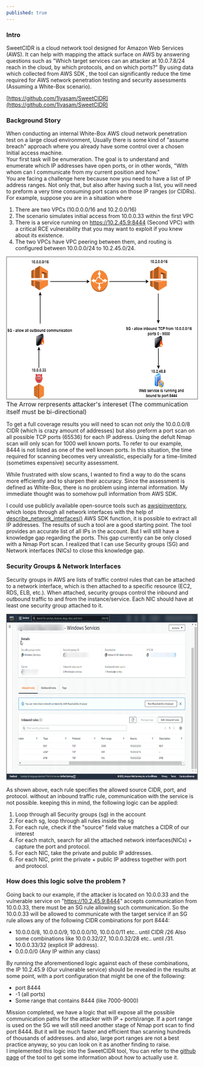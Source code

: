```yaml
---
published: true
---
```

<!-- Google tag (gtag.js) -->
<script async src="https://www.googletagmanager.com/gtag/js?id=G-V5SL99F0XX"></script>
<script>
  window.dataLayer = window.dataLayer || [];
  function gtag(){dataLayer.push(arguments);}
  gtag('js', new Date());

  gtag('config', 'G-V5SL99F0XX');
</script>

### Intro
SweetCIDR is a cloud network tool designed for Amazon Web Services (AWS). It can help with mapping the attack surface on AWS by answering questions such as "Which target services can an attacker at 10.0.7.8/24 reach in the cloud, by which protocols, and on which ports?" By using data which collected from AWS SDK , the tool can significantly reduce the time required for AWS network penetration testing and security assessments (Assuming a White-Box scenario).

[https://github.com/1lyasam/SweetCIDR](https://github.com/1lyasam/SweetCIDR)

### Background Story
When conducting an internal White-Box AWS cloud network penetration test on a large cloud environment, Usually there is some kind of "assume breach" approach where you already have some control over a chosen Initial access machine.\
Your first task will be enumeration. The goal is to understand and enumerate which IP addresses have open ports, or in other words, "With whom can I communicate from my current position and how."\
You are facing a challenge here because now you need to have a list of IP address ranges. Not only that, but also after having such a list, you will need to preform a very time consuming port scans on those IP ranges (or CIDRs). 
For example, suppose you are in a situation where
1. There are two VPCs (10.0.0.0/16 and 10.2.0.0/16)
2. The scenario simulates initial access from 10.0.0.33 within the first VPC
3. There is a service running on https://10.2.45.9:8444 (Second VPC) with a critical RCE vulnerability that you may want to exploit if you knew about its existence. 
4. The two VPCs have VPC peering between them, and routing is configured between 10.0.0.0/24 to 10.2.45.0/24.

<img src="/images/cidr_example_2.drawio.png"  width="600" height="375" style="border:1px solid #555">
<font size="3"> The Arrow rerpresents attacker's intereset (The communication itself must be bi-directional)</font>

To get a full coverage results you will need to scan not only the 10.0.0.0/8 CIDR (which is crazy amount of addresses) but also preform a port scan on all possible TCP ports (65536) for each IP address. Using the defult Nmap scan will only scan for 1000 well known ports. To refer to our example, 8444 is not listed as one of the well known ports. In this situation, the time required for scanning becomes very unrealistic, especially for a time-limited (sometimes expensive) security assessment.

While frustrated with slow scans, I wanted to find a way to do the scans more efficiently and to sharpen their accuracy. Since the assessment is defined as White-Box, there is no problem using internal information. My immediate thought was to somehow pull information from AWS SDK.

I could use publicly available open-source tools such as [awsipinventory](https://github.com/okelet/awsipinventory), which loops through all network interfaces with the help of [describe_network_interfaces()](https://docs.aws.amazon.com/AWSEC2/latest/APIReference/API_DescribeNetworkInterfaces.html) AWS SDK function, it is possible to extract all IP addresses. 
The results of such a tool are a good starting point. The tool provides an accurate list of all IPs in the account. But I will still have a knowledge gap regarding the ports. This gap currently can be only closed with a Nmap Port scan.
I realized that I can use Security groups (SG) and Network interfaces (NICs) to close this knowledge gap.

### Security Groups & Network Interfaces
Security groups in AWS are lists of traffic control rules that can be attached to a network interface, which is then attached to a specific resource (EC2, RDS, ELB, etc.). When attached, security groups control the inbound and outbound traffic to and from the instance/service. Each NIC should have at least one security group attached to it.

<img src="/images/sg_example.png"  width="700" height="437" style="border:1px solid #555">

As shown above, each rule specifies the allowed source CIDR, port, and protocol. without an inbound traffic rule, communication with the service is not possible. keeping this in mind, the following logic can be applied:
1. Loop through all Security groups (sg) in the account
1. For each sg, loop through all rules inside the sg
2. For each rule, check if the "source" field value matches a CIDR of our interest
3. For each match, search for all the attached network interfaces(NICs) + capture the port and protocol.
4. For each NIC, take the private and public IP addresses.
5. For each NIC, print the private + public IP address together with port and protocol.

### How does this logic solve the problem ? 

Going back to our example, if the attacker is located on 10.0.0.33 and the vulnerable service on "https://10.2.45.9:8444" accepts communication from 10.0.0.33, there must be an SG rule allowing such communication. So the 10.0.0.33 will be allowed to communicate with the target service if an SG rule allows any of the following CIDR combinations for port 8444:
- 10.0.0.0/8, 10.0.0.0/9, 10.0.0.0/10, 10.0.0.0/11 etc.. until CIDR /26
Also some combinations like 10.0.0.32/27, 10.0.0.32/28 etc.. until /31.
- 10.0.0.33/32 (explicit IP address).
- 0.0.0.0/0 (Any IP within any class)
<a/>

By running the aforementioned logic against each of these combinations, the IP 10.2.45.9 (Our vulnerable service) should be revealed in the results at some point, with a port configuration that might be one of the following:
- port 8444 
- -1 (all ports)
- Some range that contains 8444 (like 7000-9000)

Mission completed, we have a logic that will expose all the possible communication paths for the attacker with IP + ports\range.
If a port range is used on the SG we will still need another stage of Nmap port scan to find port 8444. But it will be much faster and efficient than scanning hundreds of thousands of addresses. and also, large port ranges are not a best practice anyway, so you can look on it as another finding to raise.\
I implemented this logic into the SweetCIDR tool, You can refer to the [github page](https://github.com/1lyasam/SweetCIDR) of the tool to get some information about how to actually use it.

